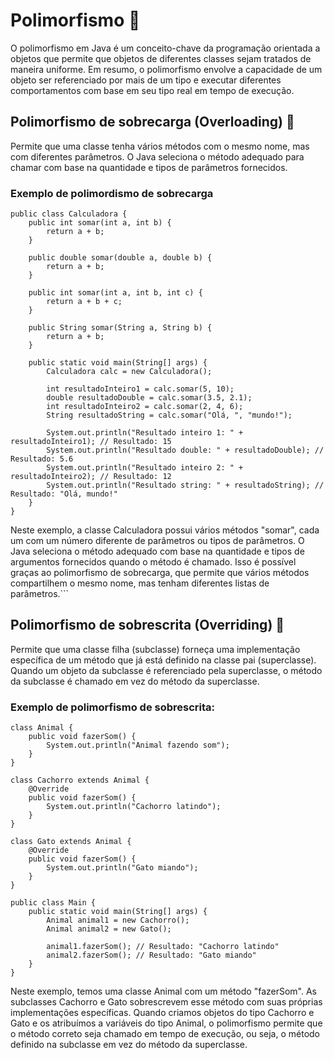 # Polimorfismo 🦋

O polimorfismo em Java é um conceito-chave da programação orientada a objetos que permite que objetos de diferentes classes sejam tratados de maneira uniforme. Em resumo, o polimorfismo envolve a capacidade de um objeto ser referenciado por mais de um tipo e executar diferentes comportamentos com base em seu tipo real em tempo de execução.

## Polimorfismo de sobrecarga (Overloading) 🐛
Permite que uma classe tenha vários métodos com o mesmo nome, mas com diferentes parâmetros. O Java seleciona o método adequado para chamar com base na quantidade e tipos de parâmetros fornecidos.

### Exemplo de polimordismo de sobrecarga

```
public class Calculadora {
    public int somar(int a, int b) {
        return a + b;
    }

    public double somar(double a, double b) {
        return a + b;
    }

    public int somar(int a, int b, int c) {
        return a + b + c;
    }

    public String somar(String a, String b) {
        return a + b;
    }

    public static void main(String[] args) {
        Calculadora calc = new Calculadora();

        int resultadoInteiro1 = calc.somar(5, 10);
        double resultadoDouble = calc.somar(3.5, 2.1);
        int resultadoInteiro2 = calc.somar(2, 4, 6);
        String resultadoString = calc.somar("Olá, ", "mundo!");

        System.out.println("Resultado inteiro 1: " + resultadoInteiro1); // Resultado: 15
        System.out.println("Resultado double: " + resultadoDouble); // Resultado: 5.6
        System.out.println("Resultado inteiro 2: " + resultadoInteiro2); // Resultado: 12
        System.out.println("Resultado string: " + resultadoString); // Resultado: "Olá, mundo!"
    }
}
```

Neste exemplo, a classe Calculadora possui vários métodos "somar", cada um com um número diferente de parâmetros ou tipos de parâmetros. O Java seleciona o método adequado com base na quantidade e tipos de argumentos fornecidos quando o método é chamado. Isso é possível graças ao polimorfismo de sobrecarga, que permite que vários métodos compartilhem o mesmo nome, mas tenham diferentes listas de parâmetros.```

## Polimorfismo de sobrescrita (Overriding) 🐜
Permite que uma classe filha (subclasse) forneça uma implementação específica de um método que já está definido na classe pai (superclasse). Quando um objeto da subclasse é referenciado pela superclasse, o método da subclasse é chamado em vez do método da superclasse.

### Exemplo de polimorfismo de sobrescrita:

```
class Animal {
    public void fazerSom() {
        System.out.println("Animal fazendo som");
    }
}

class Cachorro extends Animal {
    @Override
    public void fazerSom() {
        System.out.println("Cachorro latindo");
    }
}

class Gato extends Animal {
    @Override
    public void fazerSom() {
        System.out.println("Gato miando");
    }
}

public class Main {
    public static void main(String[] args) {
        Animal animal1 = new Cachorro();
        Animal animal2 = new Gato();

        animal1.fazerSom(); // Resultado: "Cachorro latindo"
        animal2.fazerSom(); // Resultado: "Gato miando"
    }
}
```

Neste exemplo, temos uma classe Animal com um método "fazerSom". As subclasses Cachorro e Gato sobrescrevem esse método com suas próprias implementações específicas. Quando criamos objetos do tipo Cachorro e Gato e os atribuímos a variáveis do tipo Animal, o polimorfismo permite que o método correto seja chamado em tempo de execução, ou seja, o método definido na subclasse em vez do método da superclasse.
